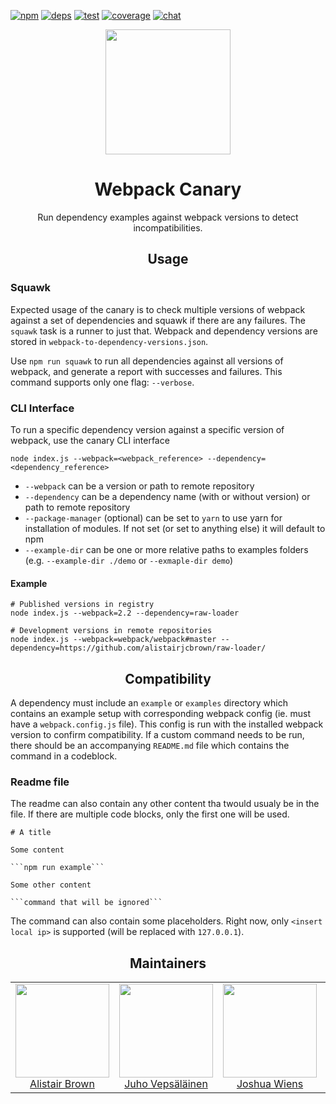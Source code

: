 [![npm][npm]][npm-url]
[![deps][deps]][deps-url]
[![test][test]][test-url]
[![coverage][cover]][cover-url]
[![chat][chat]][chat-url]

<div align="center">
  <!-- replace with accurate logo e.g from https://worldvectorlogo.com/ -->
  <a href="https://github.com/webpack/webpack">
    <img width="200" height="200" vspace="" hspace="25"
      src="https://cdn.rawgit.com/webpack/media/e7485eb2/logo/icon.svg">
  </a>
  <h1>Webpack Canary</h1>
  <p>Run dependency examples against webpack versions to detect incompatibilities.<p>
</div>

<h2 align="center">Usage</h2>

### Squawk

Expected usage of the canary is to check multiple versions of webpack against a set of dependencies and squawk if there are any failures. The `squawk` task is a runner to just that. Webpack and dependency versions are stored in `webpack-to-dependency-versions.json`.

Use `npm run squawk` to run all dependencies against all versions of webpack, and generate a report with successes and failures. This command supports only one flag: `--verbose`.

### CLI Interface

To run a specific dependency version against a specific version of webpack, use the canary CLI interface

```
node index.js --webpack=<webpack_reference> --dependency=<dependency_reference>
```

 - `--webpack` can be a version or path to remote repository
 - `--dependency` can be a dependency name (with or without version) or path to remote repository
 - `--package-manager` (optional) can be set to `yarn` to use yarn for installation of modules. If not set (or set to anything else) it will default to npm
 - `--example-dir` can be one or more relative paths to examples folders (e.g. `--example-dir ./demo` or `--exmaple-dir demo`)

#### Example

```
# Published versions in registry
node index.js --webpack=2.2 --dependency=raw-loader

# Development versions in remote repositories
node index.js --webpack=webpack/webpack#master --dependency=https://github.com/alistairjcbrown/raw-loader/
```

<h2 align="center">Compatibility</h2>

A dependency must include an `example` or `examples` directory which contains an example setup with corresponding webpack config (ie. must have a `webpack.config.js` file). This config is run with the installed webpack version to confirm compatibility. If a custom command needs to be run, there should be an accompanying `README.md` file which contains the command in a codeblock.

### Readme file

The readme can also contain any other content tha twould usualy be in the file. If there are multiple code blocks, only the first one will be used.

    # A title

    Some content

    ```npm run example```

    Some other content

    ```command that will be ignored```

The command can also contain some placeholders. Right now, only `<insert local ip>` is supported (will be replaced with `127.0.0.1`).

<h2 align="center">Maintainers</h2>

<table>
  <tbody>
    <tr>
      <td align="center">
        <img width="150" height="150"
        src="https://avatars3.githubusercontent.com/u/635903?v=3&s=150">
        </br>
        <a href="https://github.com/alistairjcbrown">Alistair Brown</a>
      </td>
      <td align="center">
        <img width="150" height="150"
        src="https://avatars3.githubusercontent.com/u/166921?v=3&s=150">
        </br>
        <a href="https://github.com/bebraw">Juho Vepsäläinen</a>
      </td>
      <td align="center">
        <img width="150" height="150"
        src="https://avatars2.githubusercontent.com/u/8420490?v=3&s=150">
        </br>
        <a href="https://github.com/d3viant0ne">Joshua Wiens</a>
      </td>
      <td align="center">
        <img width="150" height="150"
        src="https://avatars3.githubusercontent.com/u/533616?v=3&s=150">
        </br>
        <a href="https://github.com/SpaceK33z">Kees Kluskens</a>
      </td>
      <td align="center">
        <img width="150" height="150"
        src="https://avatars3.githubusercontent.com/u/3408176?v=3&s=150">
        </br>
        <a href="https://github.com/TheLarkInn">Sean Larkin</a>
      </td>
    </tr>
  <tbody>
</table>


[npm]: https://img.shields.io/npm/v/webpack-canary.svg
[npm-url]: https://npmjs.com/package/webpack-canary

[deps]: https://david-dm.org/webpack-contrib/webpack-canary.svg
[deps-url]: https://david-dm.org/webpack-contrib/webpack-canary

[chat]: https://img.shields.io/badge/gitter-webpack%2Fwebpack-brightgreen.svg
[chat-url]: https://gitter.im/webpack/webpack

[test]: http://img.shields.io/travis/webpack-contrib/webpack-canary.svg
[test-url]: https://travis-ci.org/webpack-contrib/webpack-canary

[cover]: https://codecov.io/gh/webpack-contrib/webpack-canary/branch/master/graph/badge.svg
[cover-url]: https://codecov.io/gh/webpack-contrib/webpack-canary
